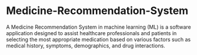 ﻿# Medicine-Recommendation-System
A Medicine Recommendation System in machine learning (ML) is a software application designed to assist healthcare professionals and patients in selecting the most appropriate medication based on various factors such as medical history, symptoms, demographics, and drug interactions. 
